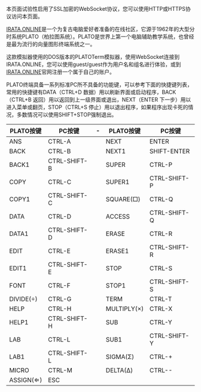 本页面试验性启用了SSL加密的WebSocket协议，您可以使用HTTP或HTTPS协议访问本页面。

[IRATA.ONLINE](https://www.irata.online/)是一个为复古电脑爱好者准备的在线社区，它源于1962年的大型分时系统PLATO（柏拉图系统）。PLATO是世界上第一个电脑辅助教学系统，也曾经是最为流行的向量图形终端系统之一。

这款模拟器使用的DOS版本的PLATOTerm模拟器，使用WebSocket连接到IRATA.ONLINE，您可以使用guest/guest作为用户名和组名进行体验，或到[IRATA.ONLINE](https://www.irata.online/)官网注册一个属于自己的账户。

PLATO终端具备一系列标准PC所不具备的功能键，可以参考下面的快捷键列表，常用的快捷键有DATA（CTRL+D 数据）用以刷新界面或启动程序，BACK（CTRL+B 返回）用以返回到上一级界面或退出，NEXT（ENTER 下一步）用以进入菜单或翻页，STOP（CTRL+S 停止）用以退出程序，如果程序出现卡死的情况，多数情况可以使用SHIFT+STOP强制退出。

| PLATO按键 | PC按键 |-| PLATO按键 | PC按键 |
| ------ | ------ |-| ------ | ------ |
| ANS | CTRL-A || NEXT | ENTER |
| BACK | CTRL-B ||  NEXT1 | SHIFT-ENTER |
| BACK1 | CTRL-SHIFT-B ||  SUPER | CTRL-P |
| COPY | CTRL-C ||  SUPER1 | CTRL-SHIFT-P |
| COPY1 | CTRL-SHIFT-C || SQUARE(□) | CTRL-Q |
| DATA | CTRL-D || ACCESS | CTRL-SHIFT-Q |
| DATA1 | CTRL-SHIFT-D || ERASE | CTRL-R |
| EDIT | CTRL-E || ERASE1 | CTRL-SHIFT-R |
| EDIT1 | CTRL-SHIFT-E || STOP | CTRL-S |
| FONT | CTRL-F || STOP1 | CTRL-SHIFT-S |
| DIVIDE(÷) | CTRL-G || TERM | CTRL-T |
| HELP | CTRL-H || MULTIPLY(×) | CTRL-X |
| HELP1 | CTRL-SHIFT-H || SUB | CTRL-Y |
| LAB | CTRL-L || SUB1 | CTRL-SHIFT-Y |
| LAB1 | CTRL-SHIFT-L || SIGMA(Σ) | CTRL-+ |
| MICRO | CTRL-M || DELTA(Δ) | CTRL-- |
| ASSIGN(⇐) | ESC |